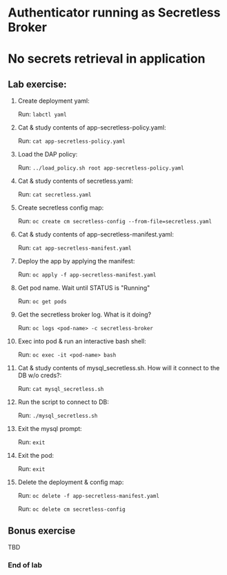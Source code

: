 # Authenticator running as Secretless Broker
# No secrets retrieval in application 

## Lab exercise:
1) Create deployment yaml:

   Run: ```labctl yaml```
2) Cat & study contents of app-secretless-policy.yaml:

   Run: ```cat app-secretless-policy.yaml```
3) Load the DAP policy:

   Run: ```../load_policy.sh root app-secretless-policy.yaml```
4) Cat & study contents of secretless.yaml:

   Run: ```cat secretless.yaml```
5) Create secretless config map:

   Run: ```oc create cm secretless-config --from-file=secretless.yaml```
6) Cat & study contents of app-secretless-manifest.yaml:

   Run: ```cat app-secretless-manifest.yaml```
7) Deploy the app by applying the manifest:

   Run: ```oc apply -f app-secretless-manifest.yaml```
8) Get pod name. Wait until STATUS is "Running"

   Run: ```oc get pods```
9) Get the secretless broker log. What is it doing?

   Run: ```oc logs <pod-name> -c secretless-broker```
10) Exec into pod & run an interactive bash shell:

    Run: ```oc exec -it <pod-name> bash```
11) Cat & study contents of mysql_secretless.sh. How will it connect to the DB w/o creds?:

    Run: ```cat mysql_secretless.sh```
12) Run the script to connect to DB:

    Run: ```./mysql_secretless.sh```
13) Exit the mysql prompt:

    Run: ```exit```
14) Exit the pod:

    Run: ```exit```
15) Delete the deployment & config map:

    Run: ```oc delete -f app-secretless-manifest.yaml```

    Run: ```oc delete cm secretless-config```

## Bonus exercise
TBD

### End of lab
